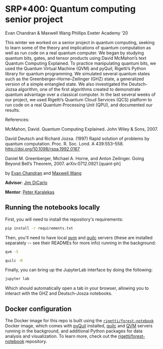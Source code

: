 SRP\*400: Quantum computing senior project
==========================================

Evan Chandran & Maxwell Wang
Phillips Exeter Academy ‘20

This winter we worked on a senior project in quantum computing, seeking to learn some of the theory and implications of quantum computation as well as run code on a real quantum computer. We began by studying quantum bits, gates, and tensor products using David McMahon’s text Quantum Computing Explained. To practice manipulating quantum bits, we used the Quantum Virtual Machine (QVM) and pyQuil, Rigetti’s Python library for quantum programming. We simulated several quantum states such as the Greenberger–Horne–Zeilinger (GHZ) state, a generalized version of a simple entangled state. We also investigated the Deutsch-Jozsa algorithm, one of the first algorithms created to demonstrate quantum advantage over a classical computer. In the last several weeks of our project, we used Rigetti’s Quantum Cloud Services (QCS) platform to run code on a real Quantum Processing Unit (QPU), and documented our results.


References:

McMahon, David. Quantum Computing Explained. John Wiley & Sons, 2007.

David Deutsch and Richard Jozsa. (1997) Rapid solution of problems by quantum computation. Proc. R. Soc. Lond. A 439:553–558. http://doi.org/10.1098/rspa.1992.0167

Daniel M. Greenberger, Michael A. Horne, and Anton Zeilinger. Going Beyond Bell’s Theorem, 2007. arXiv:0712.0921 [quant-ph]


by [Evan Chandran](https://github.com/ecchandran) and [Maxwell Wang](https://github.com/maxzwang)

**Advisor**: [Jim DiCarlo](https://www.exeter.edu/faculty/james-dicarlo)

**Mentor**: [Peter Karalekas](https://github.com/karalekas)

## Running the notebooks locally

First, you will need to install the repository's requirements:

```bash
pip install -r requirements.txt
```

Then, you'll need to have local [qvm][qvm] and [quilc][quilc] servers (these are installed
separately -- see their READMEs for more info) running in the background:

```bash
qvm -S
```

```bash
quilc -R
```

Finally, you can bring up the JupyterLab interface by doing the following:

```bash
jupyter lab
```

Which should automatically open a tab in your browser, allowing you to interact with the
GHZ and Deutsch-Josza notebooks.

## Docker configuration

The Docker image for this repo is built using the [`rigetti/forest-notebook`][forest-notebook] Docker
image, which comes with [pyQuil][pyquil] installed, [quilc][quilc] and [QVM][qvm] servers running
in the background, and additional Python packages for data analysis and visualization. To learn
more, check out the [rigetti/forest-notebook][forest-notebook-repo] repository.

[forest-notebook]: https://hub.docker.com/r/rigetti/forest-notebook
[forest-notebook-repo]: https://github.com/rigetti/forest-notebook
[pyquil]: https://github.com/rigetti/pyquil
[quilc]: https://github.com/rigetti/quilc
[qvm]: https://github.com/rigetti/qvm
